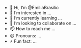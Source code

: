 - 👋 Hi, I’m @EmiliaBrasilio
- 👀 I’m interested in ...
- 🌱 I’m currently learning ...
- 💞️ I’m looking to collaborate on ...
- 📫 How to reach me ...
- 😄 Pronouns: ...
- ⚡ Fun fact: ...

<!---
EmiliaBrasilio/EmiliaBrasilio is a ✨ special ✨ repository because its `README.md` (this file) appears on your GitHub profile.
You can click the Preview link to take a look at your changes.
--->
